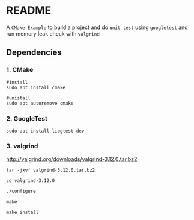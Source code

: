 # README

A `CMake-Example` to build a project and do `unit test` using `googletest` and run memory leak check with `valgrind`

## Dependencies

### 1. CMake

```shell
#install 
sudo apt install cmake

#unistall 
sudo apt autoremove cmake 
```

### 2. GoogleTest

```shell
sudo apt install libgtest-dev
```

### 3. valgrind

http://valgrind.org/downloads/valgrind-3.12.0.tar.bz2

```shell
tar -jxvf valgrind-3.12.0.tar.bz2

cd valgrind-3.12.0

./configure

make 

make install
```
